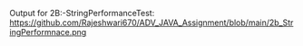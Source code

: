 Output for 2B:-StringPerformanceTest: https://github.com/Rajeshwari670/ADV_JAVA_Assignment/blob/main/2b_StringPerformnace.png

